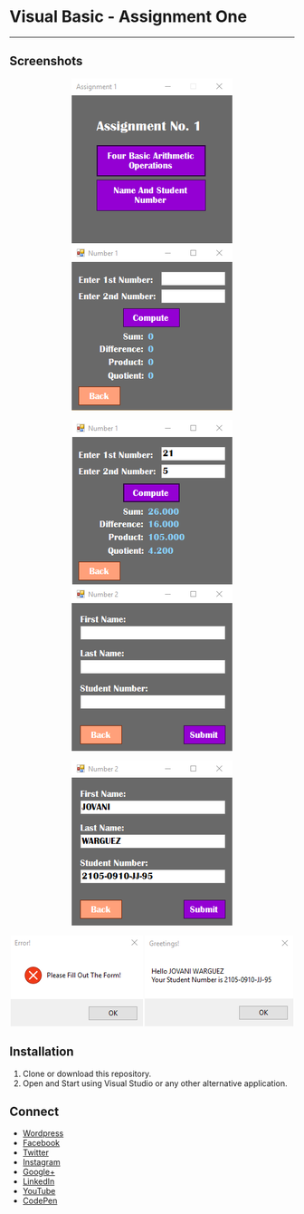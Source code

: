 # Visual Basic - Assignment One
---
## Screenshots
<p align="center"> 
	<img src="https://raw.githubusercontent.com/jovanidash21/visual-basic-assignment-one/master/Screenshots/1.png">
	<img src="https://raw.githubusercontent.com/jovanidash21/visual-basic-assignment-one/master/Screenshots/2.png">
</p>
<p align="center"> 
	<img src="https://raw.githubusercontent.com/jovanidash21/visual-basic-assignment-one/master/Screenshots/3.png">
	<img src="https://raw.githubusercontent.com/jovanidash21/visual-basic-assignment-one/master/Screenshots/4.png">
</p>
<p align="center"> 
	<img src="https://raw.githubusercontent.com/jovanidash21/visual-basic-assignment-one/master/Screenshots/5.png">
</p>
<p align="center"> 
	<img src="https://raw.githubusercontent.com/jovanidash21/visual-basic-assignment-one/master/Screenshots/6.png">
	<img src="https://raw.githubusercontent.com/jovanidash21/visual-basic-assignment-one/master/Screenshots/7.png">
</p>

## Installation
1. Clone or download this repository.
2. Open and Start using Visual Studio or any other alternative application.

## Connect
- [Wordpress](https://jovaniwarguez.wordpress.com/)
- [Facebook](https://facebook.com/jovani.cadornawarguez)
- [Twitter](https://twitter.com/jovanidash21)
- [Instagram](https://www.instagram.com/jovanidash21/)
- [Google+](https://plus.google.com/u/0/104385173780051504413)
- [LinkedIn](https://www.linkedin.com/in/jovani-warguez-827a8a11b?trk=nav_responsive_tab_profile_pic)
- [YouTube](https://www.youtube.com/channel/UCNiVxhbJ6Ku9keIjkQX3RRQ)
- [CodePen](http://codepen.io/jovanidash21/)
